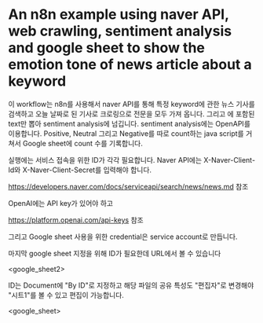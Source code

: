 # An n8n example using naver API, web crawling, sentiment analysis and google sheet to show the emotion tone of news article about a keyword

이 workflow는 n8n를 사용해서 naver API를 통해 특정 keyword에 관한 뉴스 기사를 검색하고 오늘 날짜로 된 기사로 크로링으로 전문을 모두 가져 옵니다.  그리고 <body>에 포함된 text만 뽑아 sentiment analysis에 넘깁니다. sentiment analysis에는 OpenAPI를 이용합니다. Positive, Neutral 그리고 Negative를 따로 count하는 java script를 거쳐서 Google sheet에 count 수를 기록합니다. 

<overall>
  
실행에는 서비스 접속을 위한 ID가 각각 필요합니다.  Naver API에는 X-Naver-Client-Id와 X-Naver-Client-Secret를 입력해야 합니다.

<naver>

https://developers.naver.com/docs/serviceapi/search/news/news.md  참조


OpenAI에는 API key가 있어야 하고 

<openai>

https://platform.openai.com/api-keys  참조

그리고 Google sheet 사용을 위한 credential은 service account로 만듭니다. 

<google>

마지막 google sheet 지정을 위해 ID가 필요한데 URL에서 볼 수 있습니다

<google_sheet2>

ID는 Document에 "By ID"로 지정하고 해당 파일의 공유 특성도 "편집자"로 변경해야 "시트1"를 볼 수 있고 편집이 가능합니다. 

<google_sheet>






